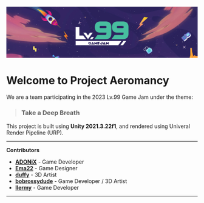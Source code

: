 ![Banner](Banner.png)

# Welcome to Project Aeromancy

We are a team participating in the 2023 Lv.99 Game Jam under the theme:

>### Take a Deep Breath

This project is built using **Unity 2021.3.22f1**, and rendered using Univeral Render Pipeline (URP).

---
__Contributors__

- __[ADONiX](https://github.com/adonix56)__ - Game Developer
- __[Ema22](https://github.com/)__ - Game Designer
- __[duffy](https://github.com/)__ - 3D Artist
- __[bobrossydude](https://github.com/vracton)__ - Game Developer / 3D Artist
- __[llermy](https://github.com/)__ - Game Developer

---

